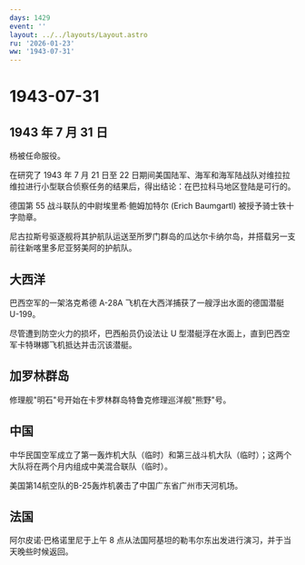 ```yaml
---
days: 1429
event: ''
layout: ../../layouts/Layout.astro
ru: '2026-01-23'
ww: '1943-07-31'
---
```


# 1943-07-31

## 1943 年 7 月 31 日

杨被任命服役。

在研究了 1943 年 7 月 21 日至 22
日期间美国陆军、海军和海军陆战队对维拉拉维拉进行小型联合侦察任务的结果后，得出结论：在巴拉科马地区登陆是可行的。

德国第 55 战斗联队的中尉埃里希·鲍姆加特尔 (Erich Baumgartl)
被授予骑士铁十字勋章。

尼古拉斯号驱逐舰将其护航队运送至所罗门群岛的瓜达尔卡纳尔岛，并搭载另一支前往新喀里多尼亚努美阿的护航队。

## 大西洋

巴西空军的一架洛克希德 A-28A 飞机在大西洋捕获了一艘浮出水面的德国潜艇
U-199。

尽管遭到防空火力的损坏，巴西船员仍设法让 U
型潜艇浮在水面上，直到巴西空军卡特琳娜飞机抵达并击沉该潜艇。

## 加罗林群岛

修理舰"明石"号开始在卡罗林群岛特鲁克修理巡洋舰"熊野"号。

## 中国

中华民国空军成立了第一轰炸机大队（临时）和第三战斗机大队（临时）；这两个大队将在两个月内组成中美混合联队（临时）。

美国第14航空队的B-25轰炸机袭击了中国广东省广州市天河机场。

## 法国

阿尔皮诺·巴格诺里尼于上午 8
点从法国阿基坦的勒韦尔东出发进行演习，并于当天晚些时候返回。